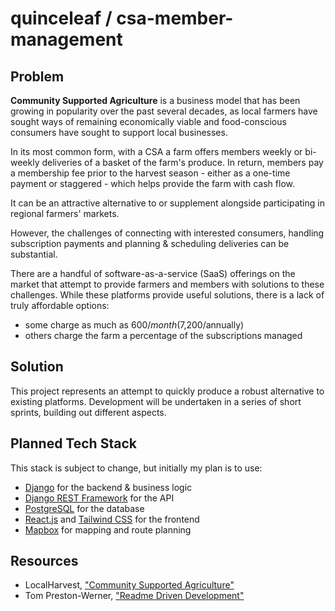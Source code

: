 # quinceleaf / csa-member-management

## Problem

**Community Supported Agriculture** is a business model that has been growing in popularity over the past several decades, as local farmers have sought ways of remaining economically viable and food-conscious consumers have sought to support local businesses.

In its most common form, with a CSA a farm offers members weekly or bi-weekly deliveries of a basket of the farm's produce. In return, members pay a membership fee prior to the harvest season - either as a one-time payment or staggered - which helps provide the farm with cash flow.

It can be an attractive alternative to or supplement alongside participating in regional farmers' markets.

However, the challenges of connecting with interested consumers, handling subscription payments and planning & scheduling deliveries can be substantial.

There are a handful of software-as-a-service (SaaS) offerings on the market that attempt to provide farmers and members with solutions to these challenges. While these platforms provide useful solutions, there is a lack of truly affordable options:

- some charge as much as $600/month ($7,200/annually)
- others charge the farm a percentage of the subscriptions managed


## Solution

This project represents an attempt to quickly produce a robust alternative to existing platforms. Development will be undertaken in a series of short sprints, building out different aspects.


## Planned Tech Stack

This stack is subject to change, but initially my plan is to use:

- [Django](https://www.djangoproject.com/) for the backend & business logic
- [Django REST Framework](https://www.django-rest-framework.org/) for the API
- [PostgreSQL](https://www.postgresql.org) for the database
- [React.js](https://reactjs.org) and [Tailwind CSS](https://tailwindcss.com) for the frontend
- [Mapbox](https://www.mapbox.com) for mapping and route planning


## Resources

- LocalHarvest, ["Community Supported Agriculture"](https://www.localharvest.org/csa/)
- Tom Preston-Werner, ["Readme Driven Development"](https://tom.preston-werner.com/2010/08/23/readme-driven-development.html)